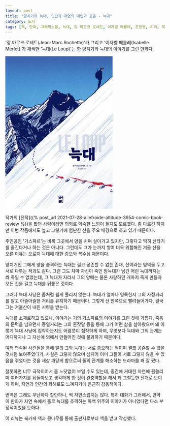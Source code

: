 ```yaml
---
layout: post
title: "양치기와 늑대, 인간과 자연의 대립과 공존 - 늑대"
category: 도서
tags: [책, 만화, 그래픽노블, 늑대, 장 마르크 로셰트, 이자벨 메를레, 조민영, 리리, 북카페 책과 콩나무, 서평]
---
```


'장 마르크 로셰트(Jean-Marc Rochette)'가 그리고
'이자벨 메를레(Isabelle Merlet)'가 채색한
'늑대(Le Loup)'는
한 양치기와 늑대의 이야기를 그린 만화다.

![표지](/images/book/le-loup-comic-book-h480.jpg)

작가의 [전작]({% post_url 2021-07-28-ailefroide-altitude-3954-comic-book-review %})을 봤던 사람이라면
의외로 익숙한 느낌이 들지도 모르겠다.
좀 다르긴 하지만 이번 작품에서도 높고 그렇기에 험난한 산을 주요 배경으로 하고 있기 때문이다.

주인공인 '가스파르'는 비록 그곳에서 양을 치며 살아가고 있지만,
그렇다고 딱히 산타기를 즐긴다거나 하는 것은 아니다.
그런데도 그가 눈까지 쌓여 더욱 위험해진 겨울 산을 오른 이유는
오로지 늑대에 대한 증오와 복수심 때문이다.

양치기인 그에게 양을 습격하는 늑대는 결코 공존할 수 없는 존재,
산이라는 영역을 두고 서로 다투는 적과도 같다.
그런 그도 차마 자신이 죽인 암늑대가 남긴 어린 늑대까지는 쏴 죽일 수 없었는데,
그 늑대가 자라서 그의 양떼는 물론 사랑하던 개마저 죽게 만들자
모든 것을 걸고 늑대를 뒤쫓은 것이다.

그러나 늑대 사냥은 좀처럼 쉽게 풀리지 않는다.
늑대가 얼마나 영특한지 그의 사정거리를 알고 아슬아슬한 거리를 유지하기 때문이다.
그렇게 산 안쪽으로 빨려들어가다,
결국 그는 겨울산이 내린 시련을 받는다.

늑대를 소재로하고 있으나, 이야기는 거의 가스파르의 이야기를 그린 것에 가깝다.
죽음의 문턱을 넘으면서 중얼거리는 그의 혼잣말 등을 통해
그가 어떤 삶을 살아왔으며
왜 이렇게 늑대 사냥에 집착하는지도 어렴풋이 짐작하게 하며,
무엇보다 늑대와 그의 관계는 어디까지나 그 자신에 의해서 만들어진 것에 불과하기 때문이다.

여러 연속된 사건들을 통해 얼핏 그와 늑대는 서로 증오하는 적이며 결코 공존할 수 없을 것처럼 보여주었다가,
사실은 그렇지 않으며
심지어 이미 그들이 서로 그렇지 않을 수 있음을 겪었다는 것을 새삼 깨닫게 함으로써
둘의 관계를 해소하는 드라마를 꽤 잘 짰다.

잘못하면 너무 극적이어서 좀 느닷없어 보일 수도 있는데,
중간에 거대한 자연에 휩쓸리며 여러가지를 뒤돌아보고 생각하게 한 것이 완충역할을 해서
꽤 그럴듯한 전개로 보이게 하며,
자연과 인간의 화해로도 느껴지기에 은근히 감동적이다.

번역은 그래도 무난하다 할만하나, 썩 자연스럽지는 않다.
특히 대화가 그러해서,
만약 이 만화가 자연 속에서 홀로 늑대를 추격하는 독백 위주의 이야기가 아니었다면 다소 부정적이었을 듯하다.



<div class="im im-info">
이 리뷰는 북카페 책과 콩나무를 통해 출판사로부터 책을 받고 작성했다.
</div>
